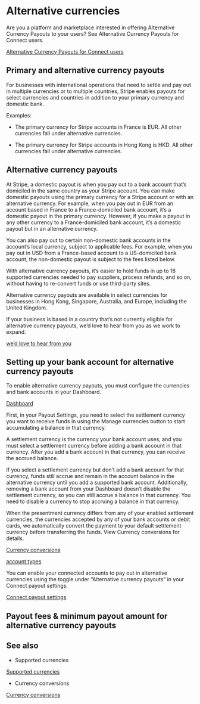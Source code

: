 # Alternative currencies

Are you a platform and marketplace interested in offering Alternative Currency Payouts to your users? See Alternative Currency Payouts for Connect users.

[Alternative Currency Payouts for Connect users](/connect/alternative-currency-payouts)

## Primary and alternative currency payouts

For businesses with international operations that need to settle and pay out in multiple currencies or to multiple countries, Stripe enables payouts for select currencies and countries in addition to your primary currency and domestic bank.

Examples:

- The primary currency for Stripe accounts in France is EUR. All other currencies fall under alternative currencies.

- The primary currency for Stripe accounts in Hong Kong is HKD. All other currencies fall under alternative currencies.

## Alternative currency payouts

At Stripe, a domestic payout is when you pay out to a bank account that’s domiciled in the same country as your Stripe account. You can make domestic payouts using the primary currency for a Stripe account or with an alternative currency. For example, when you pay out in EUR from an account based in France to a France-domiciled bank account, it’s a domestic payout in the primary currency. However, if you make a payout in any other currency to a France-domiciled bank account, it’s a domestic payout but in an alternative currency.

You can also pay out to certain non-domestic bank accounts in the account’s local currency, subject to applicable fees. For example, when you pay out in USD from a France-based account to a US-domiciled bank account, the non-domestic payout is subject to the fees listed below.

With alternative currency payouts, it’s easier to hold funds in up to 18 supported currencies needed to pay suppliers, process refunds, and so on, without having to re-convert funds or use third-party sites.

Alternative currency payouts are available in select currencies for businesses in Hong Kong, Singapore, Australia, and Europe, including the United Kingdom.

If your business is based in a country that’s not currently eligible for alternative currency payouts, we’d love to hear from you as we work to expand.

[we’d love to hear from you](https://support.stripe.com/)

## Setting up your bank account for alternative currency payouts

To enable alternative currency payouts, you must configure the currencies and bank accounts in your Dashboard.

[Dashboard](https://dashboard.stripe.com/account/payouts)

First, in your Payout Settings, you need to select the settlement currency you want to receive funds in using the Manage currencies button to start accumulating a balance in that currency.

A settlement currency is the currency your bank account uses, and you must select a settlement currency before adding a bank account in that currency. After you add a bank account in that currency, you can receive the accrued balance.

If you select a settlement currency but don’t add a bank account for that currency, funds still accrue and remain in the account balance in the alternative currency until you add a supported bank account. Additionally, removing a bank account from your Dashboard doesn’t disable the settlement currency, so you can still accrue a balance in that currency. You need to disable a currency to stop accruing a balance in that currency.

When the presentment currency differs from any of your enabled settlement currencies, the currencies accepted by any of your bank accounts or debit cards, we automatically convert the payment to your default settlement currency before transferring the funds. View Currency conversions for details.

[Currency conversions](/currencies/conversions)

[account types](https://stripe.com/docs/connect/accounts)

You can enable your connected accounts to pay out in alternative currencies using the toggle under “Alternative currency payouts” in your Connect payout settings.

[Connect payout settings](https://dashboard.stripe.com/settings/connect/payouts)

## Payout fees & minimum payout amount for alternative currency payouts

## See also

- Supported currencies

[Supported currencies](/currencies)

- Currency conversions

[Currency conversions](/currencies/conversions)
